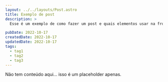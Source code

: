```yaml
---
layout: ../../layouts/Post.astro
title: Exemplo de post
description: >
  Esse é um exemplo de como fazer um post e quais elementos usar na frontmatter.

pubDate: 2022-10-17
createdDate: 2022-10-17
updatedDate: 2022-10-17
tags:
  - tag1
  - tag2
  - tag3
---
```


Não tem conteúdo aqui... isso é um placeholder apenas.
